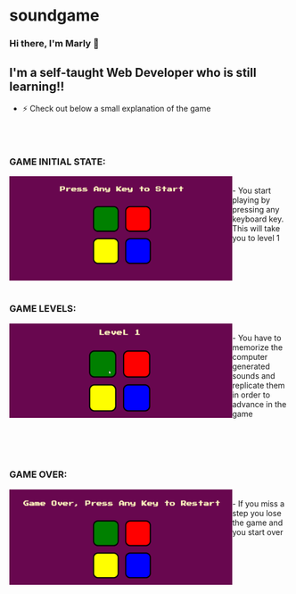 # soundgame
### Hi there, I'm Marly 👋 


## I'm a self-taught Web Developer who is still learning!!

- ⚡ Check out below a small explanation of the game
<br/>
<br/>

### GAME INITIAL STATE:

<img align="left" alt="Initial State" width="400px" src="Screenshots/Screenshot (10).png">
<br/>
   - You start playing by pressing any keyboard key. This will take you to level 1
<br/>
<br/>
<br/>
<br/>
<br/>
<br/>

### GAME LEVELS:

<img align="left" alt="Game Levels" width="400px" src="Screenshots/Animation 1.gif">
<br/>
   - You have to memorize the computer generated sounds and replicate them in order to advance in the game
<br/>
<br/>
<br/>
<br/>
<br/>

### GAME OVER:

<img align="left" alt="Game Over" width="400px" src="Screenshots/Screenshot (12).png">
<br/>
   - If you miss a step you lose the game and you start over
